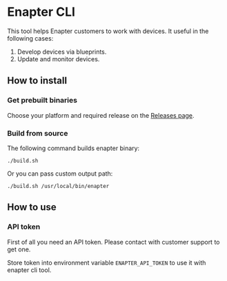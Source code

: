 # Enapter CLI

This tool helps Enapter customers to work with devices. It useful in the following cases:
1. Develop devices via blueprints.
2. Update and monitor devices.

## How to install

### Get prebuilt binaries

Choose your platform and required release on the [Releases page](https://github.com/golangci/golangci-lint/releases).

### Build from source

The following command builds enapter binary:
```
./build.sh
```

Or you can pass custom output path:
```
./build.sh /usr/local/bin/enapter
```

## How to use

### API token

First of all you need an API token. Please contact with customer support to get one.

Store token into environment variable `ENAPTER_API_TOKEN` to use it with enapter cli tool.
